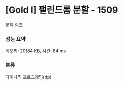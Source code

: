 # [Gold I] 팰린드롬 분할 - 1509 

[문제 링크](https://www.acmicpc.net/problem/1509) 

### 성능 요약

메모리: 20184 KB, 시간: 84 ms

### 분류

다이나믹 프로그래밍(dp)

